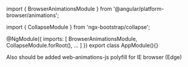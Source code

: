 import { BrowserAnimationsModule } from '@angular/platform-browser/animations';

import { CollapseModule } from 'ngx-bootstrap/collapse';

@NgModule({
  imports: [
    BrowserAnimationsModule,
    CollapseModule.forRoot(),
    ...
  ]
})
export class AppModule(){}

Also should be added web-animations-js polyfill for IE browser (Edge)
